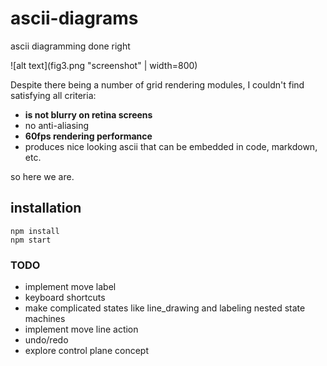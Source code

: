 # ascii-diagrams

ascii diagramming done right

![alt text](fig3.png "screenshot" | width=800)


Despite there being a number of grid rendering modules, I couldn't find satisfying all criteria:

* **is not blurry on retina screens**
* no anti-aliasing
* **60fps rendering performance**
* produces nice looking ascii that can be embedded in code, markdown, etc.


so here we are.


## installation

```
npm install
npm start
```


### TODO
* implement move label
* keyboard shortcuts
* make complicated states like line_drawing and labeling nested state machines
* implement move line action
* undo/redo
* explore control plane concept

